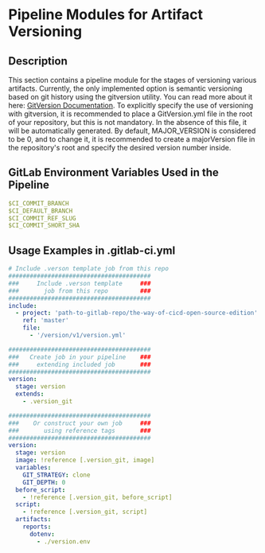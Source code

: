 # Pipeline Modules for Artifact Versioning

## Description

This section contains a pipeline module for the stages of versioning various artifacts. Currently, the only implemented option is semantic versioning based on git history using the gitversion utility. You can read more about it here: [GitVersion Documentation](https://t.ly/R4pr). To explicitly specify the use of versioning with gitversion, it is recommended to place a GitVersion.yml file in the root of your repository, but this is not mandatory. In the absence of this file, it will be automatically generated. By default, MAJOR_VERSION is considered to be 0, and to change it, it is recommended to create a majorVersion file in the repository's root and specify the desired version number inside.

## GitLab Environment Variables Used in the Pipeline
```yaml
$CI_COMMIT_BRANCH
$CI_DEFAULT_BRANCH
$CI_COMMIT_REF_SLUG
$CI_COMMIT_SHORT_SHA
```

## Usage Examples in .gitlab-ci.yml

```yaml
# Include .verson template job from this repo
########################################
###     Include .verson template     ###
###       job from this repo         ###
########################################
include:
  - project: 'path-to-gitlab-repo/the-way-of-cicd-open-source-edition'
    ref: 'master'
    file:
      - '/version/v1/version.yml'

########################################
###   Create job in your pipeline    ###
###     extending included job       ###
########################################
version:
  stage: version
  extends:
    - .version_git

########################################
###    Or construct your own job     ###
###       using reference tags       ###
########################################
version:
  stage: version
  image: !reference [.version_git, image]
  variables:
    GIT_STRATEGY: clone
    GIT_DEPTH: 0
  before_script:
    - !reference [.version_git, before_script]
  script:
    - !reference [.version_git, script]
  artifacts:
    reports:
      dotenv:
        - ./version.env
```
